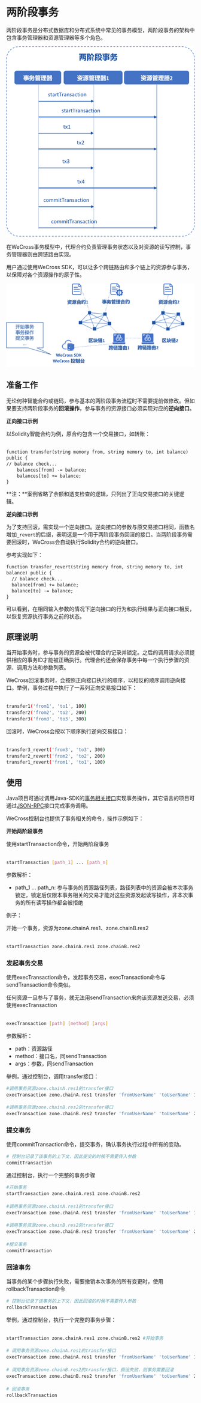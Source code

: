 # 两阶段事务

两阶段事务是分布式数据库和分布式系统中常见的事务模型，两阶段事务的架构中包含事务管理器和资源管理器等多个角色。

![](../images/xa/2pcarch.png)

在WeCross事务模型中，代理合约负责管理事务状态以及对资源的读写控制，事务管理器则由跨链路由实现。

用户通过使用WeCross SDK，可以让多个跨链路由和多个链上的资源参与事务，以保障对各个资源操作的原子性。

![](../images/xa/systemarch.png)

## 准备工作

无论何种智能合约或链码，参与基本的两阶段事务流程时不需要提前做修改。但如果要支持两阶段事务的**回滚操作**，参与事务的资源接口必须实现对应的**逆向接口**。

**正向接口示例**

以Solidity智能合约为例，原合约包含一个交易接口，如转账：
```solidity

function transfer(string memory from, string memory to, int balance) public {
// balance check...
    balances[from] -= balance;
    balances[to] += balance;
}

```

**注：**案例省略了余额和透支检查的逻辑，只列出了正向交易接口的关键逻辑。

**逆向接口示例**

为了支持回滚，需实现一个逆向接口。逆向接口的参数与原交易接口相同，函数名增加`_revert`的后缀，表明这是一个用于两阶段事务回滚的接口。当两阶段事务需要回滚时，WeCross会自动执行Solidity合约的逆向接口。

参考实现如下：

```solidity
function transfer_revert(string memory from, string memory to, int balance) public {
  // balance check...
  balance[from] += balance;
  balance[to] -= balance;
}

```

可以看到，在相同输入参数的情况下逆向接口的行为和执行结果与正向接口相反，以恢复资源执行事务之前的状态。

## 原理说明

当开始事务时，参与事务的资源会被代理合约记录并锁定。之后的调用请求必须提供相应的事务ID才能被正确执行。代理合约还会保存事务中每一个执行步骤的资源、调用方法和参数列表。

WeCross回滚事务时，会按照正向接口执行的顺序，以相反的顺序调用逆向接口。举例，事务过程中执行了一系列正向交易接口如下：

```bash

transfer1('from1', 'to1', 100)
transfer2('from2', 'to2', 200)
transfer3('from3', 'to3', 300)

```

回滚时，WeCross会按以下顺序执行逆向交易接口：

```bash

transfer3_revert('from3', 'to3', 300)
transfer2_revert('from2', 'to2', 200)
transfer1_revert('from1', 'to1', 100)

```

## 使用

Java项目可通过调用Java-SDK的[事务相关接口]()实现事务操作，其它语言的项目可通过[JSON-RPC]()接口完成事务调用。

WeCross控制台也提供了事务相关的命令，操作示例如下：


**开始两阶段事务**

使用startTransaction命令，开始两阶段事务

```bash

startTransaction [path_1] ... [path_n]

```

参数解析：

- path_1 ... path_n: 参与事务的资源路径列表，路径列表中的资源会被本次事务锁定，锁定后仅限本事务相关的交易才能对这些资源发起读写操作，非本次事务的所有读写操作都会被拒绝

例子：

开始一个事务，资源为zone.chainA.res1、zone.chainB.res2

```bash

startTransaction zone.chainA.res1 zone.chainB.res2

```

### 发起事务交易

使用execTransaction命令，发起事务交易，execTransaction命令与sendTransaction命令类似。

任何资源一旦参与了事务，就无法用sendTransaction来向该资源发送交易，必须使用execTransaction

```bash

execTransaction [path] [method] [args]

```

参数解析：

- path：资源路径
- method：接口名，同sendTransaction
- args：参数，同sendTransaction

举例，通过控制台，调用transfer接口：

```bash
#调用事务资源zone.chainA.res1的transfer接口
execTransaction zone.chainA.res1 transfer 'fromUserName' 'toUserName' 100 

#调用事务资源zone.chainB.res2的transfer接口
execTransaction zone.chainB.res2 transfer 'fromUserName' 'toUserName' 200 
```

### 提交事务

使用commitTransaction命令，提交事务，确认事务执行过程中所有的变动。

```bash
# 控制台记录了该事务的上下文，因此提交的时候不需要传入参数
commitTransaction

```

通过控制台，执行一个完整的事务步骤

```bash
#开始事务
startTransaction zone.chainA.res1 zone.chainB.res2 

#调用事务资源zone.chainA.res1的transfer接口
execTransaction zone.chainA.res1 transfer 'fromUserName' 'toUserName' 100

#调用事务资源zone.chainB.res2的transfer接口
execTransaction zone.chainB.res2 transfer 'fromUserName' 'toUserName' 200 

#提交事务
commitTransaction 
```

### 回滚事务

当事务的某个步骤执行失败，需要撤销本次事务的所有变更时，使用rollbackTransaction命令

```bash
# 控制台记录了该事务的上下文，因此回滚的时候不需要传入参数
rollbackTransaction

```

举例，通过控制台，执行一个完整的事务步骤：

```bash

startTransaction zone.chainA.res1 zone.chainB.res2 #开始事务

# 调用事务资源zone.chainA.res1的transfer接口
execTransaction zone.chainA.res1 transfer 'fromUserName' 'toUserName' 100 

# 调用事务资源zone.chainB.res2的transfer接口，假设失败，则事务需要回滚
execTransaction zone.chainB.res2 transfer 'fromUserName' 'toUserName' 200 

# 回滚事务
rollbackTransaction
```
